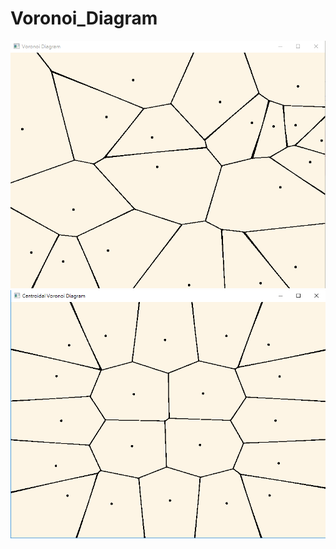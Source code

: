 # Voronoi_Diagram

![alt text](https://github.com/LYC0320/Voronoi_Diagram/blob/master/Voronoi%20Diagram.png)
![alt text](https://github.com/LYC0320/Voronoi_Diagram/blob/master/Centroidal%20Voronoi%20Diagram.png)
